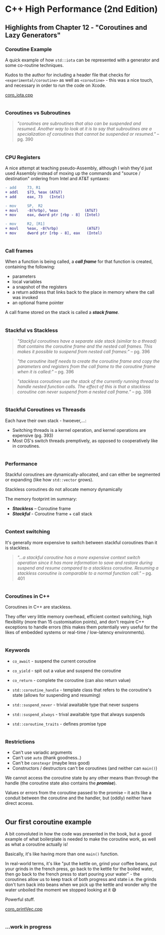 # C++ High Performance (2nd Edition)

## Highlights from Chapter 12 - "Coroutines and Lazy Generators"

### Coroutine Example
A quick example of how `std::iota` can be represented with a generator and some co-routine techniques.

Kudos to the author for including a header file that checks for `<experimental/coroutine>` as well as `<coroutine>` - this was a nice touch, and necessary in order to run the code on Xcode.

[coro_iota.cpp](coro_iota.cpp)
#
### Coroutines vs Subroutines
> _"coroutines are subroutines that also can be suspended and resumed. Another way to look at it is to say that subroutines are a specialization of coroutines that cannot be suspended or resumed."_ – pg. 390
#
### CPU Registers
A nice attempt at teaching pseudo-Assembly, although I wish they'd just used Assembly instead of moxing up the commands and "source / destination" ordering from Intel and AT&T syntaxes:
```diff
- add     73, R1
+ addl    $73, %eax (AT&T)
+ add     eax, 73   (Intel)

- mov     SP,  R2
+ movl    -8(%rbp), %eax            (AT&T)
+ mov     eax, dword ptr [rbp - 8]  (Intel)

- mov     R2, [R1]
+ movl    %eax, -8(%rbp)             (AT&T)
+ mov     dword ptr [rbp - 8], eax   (Intel)
```
#
### Call frames
When a function is being called, a __*call frame*__ for that function is created, containing the following:
- parameters
- local variables
- a snapshot of the registers
- a return address that links back to the place in memory where the call was invoked
- an optional frame pointer

A call frame stored on the stack is called a __*stack frame*__.
#
### Stackful vs Stackless
> _"Stackful coroutines have a separate side stack (similar to a thread) that contains the coroutine frame and the nested call frames. This makes it possible to suspend from nested call frames:"_ – pg. 396

> _"the coroutine itself needs to create the coroutine frame and copy the parameters and registers from the call frame to the coroutine frame when it is called:"_ – pg. 396

> _"stackless coroutines use the stack of the currently running thread to handle nested function calls. The effect of this is that a stackless coroutine can never suspend from a nested call frame."_ – pg. 398

#
### Stackful Coroutines vs Threasds
Each have their own stack - hwoever,...:
* Switching threads is a kernel operation, and kernel operations are expensive (pg. 393)
* Most OS's switch threads premptively, as opposed to cooperatively like in coroutines.

#
### Performance
Stackful coroutines are dynamically-allocated, and can either be segmented or expanding (like how `std::vector` grows).

Stackless coroutines do not allocate memory dynamically

The memory footprint im summary:
* __*Stackless*__ – Coroutine frame
* __*Stackful*__ - Coroutine frame + call stack

#
### Context switching
It's generally more expensive to switch between stackful coroutines than it is stackless.
> _"...a stackful coroutine has a more expensive context switch operation since it has more information to save and restore during suspend and resume compared to a stackless coroutine. Resuming a stackless coroutine is comparable to a normal function call."_ – pg. 401

#
### Coroutines in C++
Coroutines in C++ are stackless.

They offer very little memory overhead, efficient context switching, high flexibility (more than 15 customisation points), and don't require C++ exceptions to handle errors (this makes them potentially very useful for the likes of embedded systems or real-time / low-latency environments).

#
### Keywords
* `co_await` - suspend the current coroutine
* `co_yield` - spit out a value and suspend the coroutine
* `co_return` - complete the coroutine (can also return value)

* `std::coroutine_handle` - template class that refers to the coroutine's state (allows for suspending and resuming)
* `std::suspend_never` - trivial awaitable type that never suspens
* `std::suspend_always` - trival awaitable type that always suspends
* `std::coroutine_traits` - defines promise type

#
### Restrictions
* Can't use variadic arguments
* Can't use `auto` (thank goodness..)
* Can't be `constexpr` (maybe less good)
* Constructors / destructors can't be coroutines (and neither can `main()`)

We cannot access the coroutine state by any other means than through the handle (the coroutine state also contains the __*promise*__).

Values or errors from the coroutine passed to the promise – it acts like a conduit between the coroutine and the handler, but (oddly) neither have direct access.

#
## Our first coroutine example
A bit convoluted in how the code was presented in the book, but a good example of what boilerplate is needed to make the coroutine work, as well as what a coroutine actually is!

Basically, it's like having more than one `main()` function.

In real-world terms, it's like "put the kettle on, grind your coffee beans, put your grinds in the french press, go back to the kettle for the boiled water, then go back to the french press to start pouring your water" - the coroutines allow us to keep track of both progress and state  i.e. the grinds don't turn back into beans when we pick up the kettle and wonder why the water unboiled the moment we stopped looking at it 😅

Powerful stuff.

[coro_printVec.cpp](coro_printVec.cpp)

#
### ...work in progress
